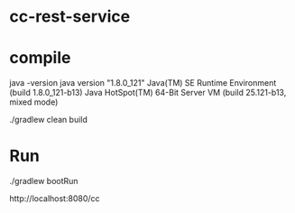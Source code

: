 # cc-rest-service

# compile

java -version
java version "1.8.0_121"
Java(TM) SE Runtime Environment (build 1.8.0_121-b13)
Java HotSpot(TM) 64-Bit Server VM (build 25.121-b13, mixed mode)

./gradlew clean build


# Run

./gradlew bootRun


http://localhost:8080/cc